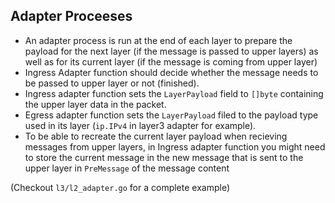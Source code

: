 ## Adapter Proceeses
* An adapter process is run at the end of each layer to prepare the payload for the next layer (if the message is passed to upper layers) as well as for its current layer (if the message is coming from upper layer)
* Ingress Adapter function should decide whether the message needs to be passed to upper layer or not (finished).
* Ingress adapter function sets the `LayerPayload` field to `[]byte` containing the upper layer data in the packet.
* Egress adapter function sets the `LayerPayload` filed to the payload type used in its layer (`ip.IPv4` in layer3 adapter for example).
* To be able to recreate the current layer payload when recieving messages from upper layers, in Ingress adapter function you might need to store the current message in the new message that is sent to the upper layer in `PreMessage` of the message content

(Checkout `l3/l2_adapter.go` for a complete example)
